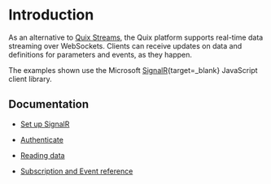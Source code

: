# Introduction

As an alternative to [Quix Streams](../../client-library-intro.md), the Quix platform supports real-time data streaming over WebSockets. Clients can receive updates on data and definitions for parameters and events, as they happen. 

The examples shown use the Microsoft
[SignalR](https://docs.microsoft.com/en-us/aspnet/core/signalr/javascript-client?view=aspnetcore-5.0){target=_blank} JavaScript client library.

## Documentation

  - [Set up SignalR](signalr.md)

  - [Authenticate](authenticate.md)

  - [Reading data](reading-data.md)

  - [Subscription and Event reference](subscriptions.md)
